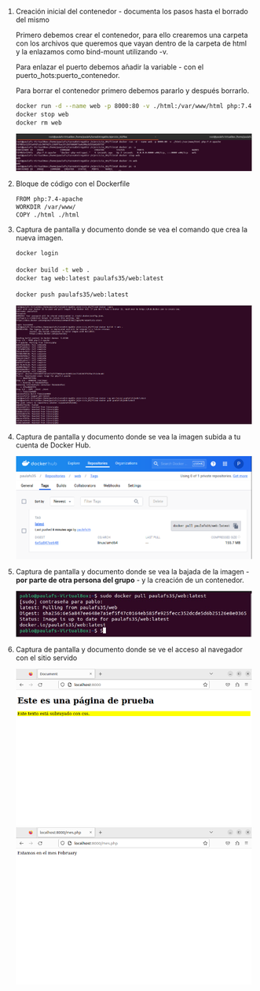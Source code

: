 1. Creación inicial del contenedor - documenta los pasos hasta el borrado del mismo

    Primero debemos crear el contenedor, para ello crearemos una carpeta con los archivos que queremos que vayan dentro de la carpeta de html y la enlazamos como bind-mount utilizando -v.

    Para enlazar el puerto debemos añadir la variable - con el puerto_hots:puerto_contenedor.

    Para borrar el contenedor primero debemos pararlo y después borrarlo.

    ```bash
    docker run -d --name web -p 8000:80 -v ./html:/var/www/html php:7.4-apache
    docker stop web
    docker rm web
    ```

    ![](./images/comandos.png)

2. Bloque de código con el Dockerfile

    ```docker
    FROM php:7.4-apache
    WORKDIR /var/www/
    COPY ./html ./html
    ```

3. Captura de pantalla y documento donde se vea el comando que crea la nueva imagen.

    ```bash
    docker login

    docker build -t web .
    docker tag web:latest paulafs35/web:latest

    docker push paulafs35/web:latest
    ```
    ![](./images/build.png)

4. Captura de pantalla y documento donde se vea la imagen subida a tu cuenta de Docker Hub.

    ![](./images/repositorio.png)

5. Captura de pantalla y documento donde se vea la bajada de la imagen - **por parte de otra persona del grupo** - y la creación de un contenedor.

    ![](./images/descarga.jpg)

6. Captura de pantalla y documento donde se ve el acceso al navegador con el sitio servido

    ![](./images/index.png)
    ![](./images/mes.png)